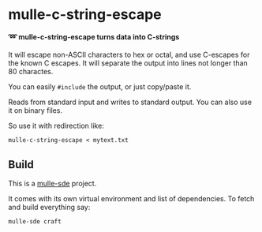 # mulle-c-string-escape

#### ➿ mulle-c-string-escape turns data into C-strings

It will escape non-ASCII characters to hex or octal, and use C-escapes for the
known C escapes. It will separate the output into lines not longer than
80 charactes.

You can easily `#include` the output, or just copy/paste it.

Reads from standard input and writes to standard output. You can also use
it on binary files.

So use it with redirection like:

```console
mulle-c-string-escape < mytext.txt
```

## Build

This is a [mulle-sde](https://mulle-sde.github.io/) project.

It comes with its own virtual environment and list of dependencies.
To fetch and build everything say:

```
mulle-sde craft
```
